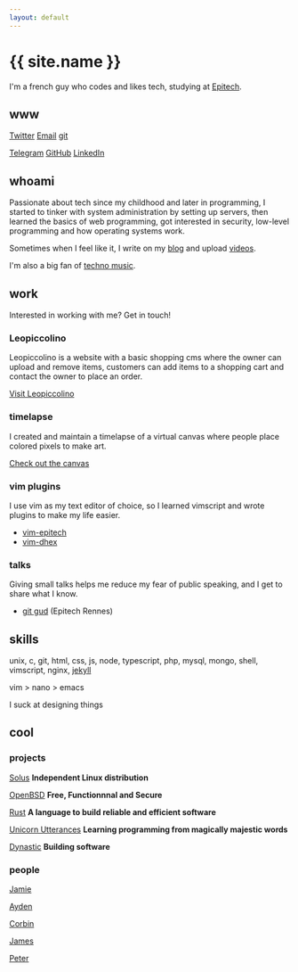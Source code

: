 ```yaml
---
layout: default
---
```


# {{ site.name }}

I'm a french guy who codes and likes tech, studying at [Epitech](http://rennes.epitech.eu).

## www

[Twitter](https://twitter.com/philippeloctaux) [Email](/email) [git](https://git.x4m3.rocks/x4m3)

[Telegram](https://t.me/philippeloctaux) [GitHub](https://github.com/x4m3) [LinkedIn](https://linkedin.com/in/philippeloctaux)

## whoami

Passionate about tech since my childhood and later in programming, I started to tinker with system administration by setting up servers, then learned the basics of web programming, got interested in security, low-level programming and how operating systems work.

Sometimes when I feel like it, I write on my [blog](https://blog.x4m3.rocks) and upload [videos](https://youtube.com/philippeloctaux).

I'm also a big fan of [techno music](https://soundcloud.com/ploct4ux/likes).

## work

Interested in working with me? Get in touch!

### Leopiccolino
Leopiccolino is a website with a basic shopping cms where the owner can upload and remove items, customers can add items to a shopping cart and contact the owner to place an order.

[Visit Leopiccolino](https://leopiccolino.fr)

### timelapse

I created and maintain a timelapse of a virtual canvas where people place colored pixels to make art.

[Check out the canvas](https://canvas.place)

### vim plugins

I use vim as my text editor of choice, so I learned vimscript and wrote plugins to make my life easier.

 - [vim-epitech](https://github.com/x4m3/vim-epitech)
 - [vim-dhex](https://github.com/x4m3/vim-dhex)

### talks

Giving small talks helps me reduce my fear of public speaking, and I get to share what I know.

- [git gud](https://x4m3.rocks/talks/git-tek.pdf) (Epitech Rennes)

## skills

unix, c, git, html, css, js, node, typescript, php, mysql, mongo, shell, vimscript, nginx, [jekyll](https://github.com/x4m3/plcom)

vim > nano > emacs

I suck at designing things

## cool

### projects

[Solus](https://getsol.us) **Independent Linux distribution**

[OpenBSD](https://openbsd.org) **Free, Functionnnal and Secure**

[Rust](https://rust-lang.org) **A language to build reliable and efficient software**

[Unicorn Utterances](https://unicorn-utterances.com) **Learning programming from magically majestic words**

[Dynastic](https://dynastic.co) **Building software**

### people

[Jamie](https://twitter.com/jamiebishop123)

[Ayden](https://ayden.dev)

[Corbin](https://unicorn-utterances.com/unicorns/crutchcorn)

[James](https://jfenn.me)

[Peter](https://petersoboyejo.com)